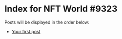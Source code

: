 # Index for NFT World #9323
Posts will be displayed in the order below:

- [Your first post](./001-first.md)

